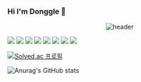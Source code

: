 ### Hi I'm Donggle 👋

<!--
**Donggle0315/Donggle0315** is a ✨ _special_ ✨ repository because its `README.md` (this file) appears on your GitHub profile.

Here are some ideas to get you started:

- 🔭 I’m currently working on ...
- 🌱 I’m currently learning ...
- 👯 I’m looking to collaborate on ...
- 🤔 I’m looking for help with ...
- 💬 Ask me about ...
- 📫 How to reach me: ...
- 😄 Pronouns: ...
- ⚡ Fun fact: ...
-->
<div align="center">
  
![header](https://capsule-render.vercel.app/api?type=Rounded&text=DONGGLE)
</div>

<img src="https://img.shields.io/badge/C-A8B9CC?style=for-the-badge&logo=C&logoColor=white"> <img src="https://img.shields.io/badge/cplusplus-00599C?style=for-the-badge&logo=cplusplus&logoColor=white"> <img src="https://img.shields.io/badge/Python-3776AB?style=for-the-badge&logo=Python&logoColor=white"> <img src="https://img.shields.io/badge/linux-FCC624?style=for-the-badge&logo=linux%20IDE&logoColor=white">
<img src="https://img.shields.io/badge/html5-E34F26?style=for-the-badge&logo=html5%20IDE&logoColor=white"> <img src="https://img.shields.io/badge/css3-1572B6?style=for-the-badge&logo=css3%20IDE&logoColor=white"> <img src="https://img.shields.io/badge/javascript-F7DF1E?style=for-the-badge&logo=javascript%20IDE&logoColor=white"> <img src="https://img.shields.io/badge/github-181717?style=for-the-badge&logo=github&logoColor=white">
  
[![Solved.ac
프로필](http://mazassumnida.wtf/api/v2/generate_badge?boj=donghyun9175)](https://solved.ac/donghyun9175)  
  
![Anurag's GitHub stats](https://github-readme-stats.vercel.app/api?username=Donggle0315&show_icons=true&theme=radical)
